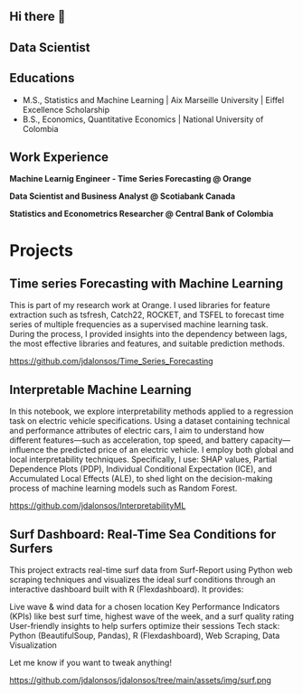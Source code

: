 ## Hi there 👋
## Data Scientist

## Educations

- M.S., Statistics and Machine Learning | Aix Marseille University | Eiffel Excellence Scholarship
- B.S., Economics, Quantitative Economics | National University of Colombia

## Work Experience 

**Machine Learnig Engineer - Time Series Forecasting @ Orange**

**Data Scientist and Business Analyst @ Scotiabank Canada**

**Statistics and Econometrics Researcher @ Central Bank of Colombia**

# Projects

## Time series Forecasting with Machine Learning

This is part of my research work at Orange. I used libraries for feature extraction such as tsfresh, Catch22, ROCKET, and TSFEL to forecast time series of multiple frequencies as a supervised machine learning task. During the process, I provided insights into the dependency between lags, the most effective libraries and features, and suitable prediction methods.

https://github.com/jdalonsos/Time_Series_Forecasting

## Interpretable Machine Learning

In this notebook, we explore interpretability methods applied to a regression task on electric vehicle specifications. Using a dataset containing technical and performance attributes of electric cars, I aim to understand how different features—such as acceleration, top speed, and battery capacity—influence the predicted price of an electric vehicle. I employ both global and local interpretability techniques. Specifically, I use:  SHAP values, Partial Dependence Plots (PDP), Individual Conditional Expectation (ICE), and Accumulated Local Effects (ALE), to shed light on the decision-making process of machine learning models such as Random Forest. 

https://github.com/jdalonsos/InterpretabilityML

## Surf Dashboard: Real-Time Sea Conditions for Surfers

This project extracts real-time surf data from Surf-Report using Python web scraping techniques and visualizes the ideal surf conditions through an interactive dashboard built with R (Flexdashboard). It provides:

Live wave & wind data for a chosen location
Key Performance Indicators (KPIs) like best surf time, highest wave of the week, and a surf quality rating
User-friendly insights to help surfers optimize their sessions
Tech stack: Python (BeautifulSoup, Pandas), R (Flexdashboard), Web Scraping, Data Visualization

Let me know if you want to tweak anything! 


https://github.com/jdalonsos/jdalonsos/tree/main/assets/img/surf.png
<!--
**jdalonsos/jdalonsos** is a ✨ _special_ ✨ repository because its `README.md` (this file) appears on your GitHub profile.

Here are some ideas to get you started:

- 🔭 I’m currently working on ...
- 🌱 I’m currently learning ...
- 👯 I’m looking to collaborate on ...
- 🤔 I’m looking for help with ...
- 💬 Ask me about ...
- 📫 How to reach me: ...
- 😄 Pronouns: ...
- ⚡ Fun fact: ...
-->
